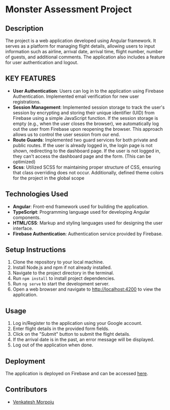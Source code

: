 # Monster Assessment Project

## Description
The project is a web application developed using Angular framework. It serves as a platform for managing flight details, allowing users to input information such as airline, arrival date, arrival time, flight number, number of guests, and additional comments. The application also includes a feature for user authentication and logout.

## KEY FEATURES
- **User Authentication**: Users can log in to the application using Firebase Authentication. Implemented email verification for new user registrations.
- **Session Management**: Implemented session storage to track the user's session by encrypting and storing their unique identifier (UID) from Firebase using a simple JavaScript function. If the session storage is empty (e.g., when the user closes the browser), we automatically log out the user from Firebase upon reopening the browser. This approach allows us to control the user session from our end.
- **Route Guards**: Implemented two guard services for both private and public routes. If the user is already logged in, the login page is not shown, redirecting to the dashboard page. If the user is not logged in, they can't access the dashboard page and the form. (This can be optimized)
- **Scss**: Utilized SCSS for maintaining proper structure of CSS, ensuring that class overriding does not occur. Additionally, defined theme colors for the project in the global scope


## Technologies Used
- **Angular**: Front-end framework used for building the application.
- **TypeScript**: Programming language used for developing Angular components.
- **HTML/CSS**: Markup and styling languages used for designing the user interface.
- **Firebase Authentication**: Authentication service provided by Firebase.

## Setup Instructions
1. Clone the repository to your local machine.
2. Install Node.js and npm if not already installed.
3. Navigate to the project directory in the terminal.
4. Run `npm install` to install project dependencies.
5. Run `ng serve` to start the development server.
6. Open a web browser and navigate to [http://localhost:4200](http://localhost:4200) to view the application.

## Usage
1. Log in/Register to the application using your Google account.
2. Enter flight details in the provided form fields.
3. Click on the "Submit" button to submit the flight details.
4. If the arrival date is in the past, an error message will be displayed.
5. Log out of the application when done.

## Deployment
The application is deployed on Firebase and can be accessed [here](https://flight-tracker-ad367.web.app/login).

## Contributors
- [Venkatesh Morpoju](https://github.com/venkatesh966)


